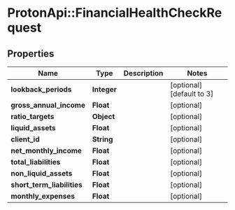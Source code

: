 # ProtonApi::FinancialHealthCheckRequest

## Properties
Name | Type | Description | Notes
------------ | ------------- | ------------- | -------------
**lookback_periods** | **Integer** |  | [optional] [default to 3]
**gross_annual_income** | **Float** |  | [optional] 
**ratio_targets** | **Object** |  | [optional] 
**liquid_assets** | **Float** |  | [optional] 
**client_id** | **String** |  | [optional] 
**net_monthly_income** | **Float** |  | [optional] 
**total_liabilities** | **Float** |  | [optional] 
**non_liquid_assets** | **Float** |  | [optional] 
**short_term_liabilities** | **Float** |  | [optional] 
**monthly_expenses** | **Float** |  | [optional] 


